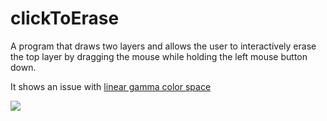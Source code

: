 # clickToErase

A program that draws two layers and allows the user to interactively erase the top layer by dragging the mouse
while holding the left mouse button down.

It shows an issue with [linear gamma color space](https://ninedegreesbelow.com/photography/test-for-linear-processing.html#painting)

![](https://raw.githubusercontent.com/hamoid/Fun-Programming/master/processing/ideas/2019/01/clickToErase/thumb.jpg)

